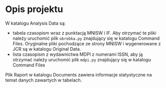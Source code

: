 # Opis projektu
W katalogu Analysis Data są:
- tabela czasopism wraz z punktacją MNISW i IF. Aby otrzymać te pliki należy uruchomić plik ```obrobka.py``` znajdujący się w katalogu Command Files. Oryginalne pliki pochodzące ze strony MNISW i wygenerowane z JCR są w katalogu Original Data.
- lista czasopism z wydawnictwa MDPI z numerami ISSN, aby ją otrzymać należy uruchomić plik ```mdpi.py``` znajdujący się w katalogu Command Files


Plik Raport w katalogu Documents zawiera informacje statystyczne na temat danych zawartych w tabelach.

